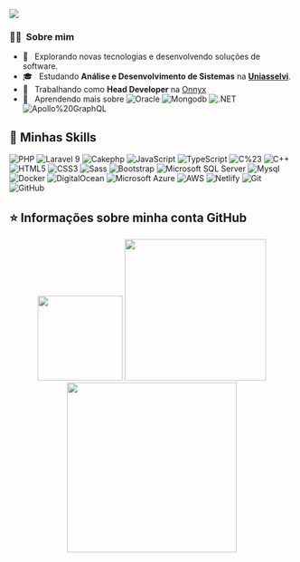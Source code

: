 ![](https://komarev.com/ghpvc/?username=luidyreis&color=006bed)

<h3> 🙇‍♂️ &nbsp;Sobre mim </h3>

- 🤔 &nbsp; Explorando novas tecnologias e desenvolvendo soluções de software.
- 🎓 &nbsp; Estudando <strong>Análise e Desenvolvimento de Sistemas</strong> na <a href="https://portal.uniasselvi.com.br/"><strong>Uniasselvi</strong></a>.
- 💼 &nbsp; Trabalhando como <strong>Head Developer</strong> na <a href="https://onnyx.com.br/">Onnyx</a>
- 🌱 &nbsp; Aprendendo mais sobre
   ![Oracle](https://img.shields.io/badge/Oracle-F80000?style=flat-square&logo=oracle&logoColor=black)
   ![Mongodb](https://img.shields.io/badge/MongoDB-4EA94B?style=flat-square&logo=mongodb&logoColor=white)
   ![.NET](https://img.shields.io/badge/.NET-512BD4?style=flat-square&logo=dotnet&logoColor=white)
   ![Apollo%20GraphQL](https://img.shields.io/badge/Apollo%20GraphQL-311C87?&style=flat-square&logo=Apollo%20GraphQL&logoColor=white)

## 🚀 Minhas Skills

  ![PHP](https://img.shields.io/badge/PHP-777BB4?style=flat-square&logo=php&logoColor=white)
  ![Laravel 9](https://img.shields.io/badge/Laravel-FF2D20?style=flat-square&logo=laravel&logoColor=white)
  ![Cakephp](https://img.shields.io/badge/Cakephp-D33C43?style=flat-square&logo=cakephp&logoColor=white)
  ![JavaScript](https://img.shields.io/badge/JavaScript-black?style=flat-square&logo=javascript)
  ![TypeScript](https://img.shields.io/badge/TypeScript-007ACC?style=flat-square&logo=typescript&logoColor=white)
  ![C%23](https://img.shields.io/badge/C%23-239120?style=flat-square&logo=c-sharp&logoColor=white)
  ![C++](https://img.shields.io/badge/C%2B%2B-00599C?style=flat-square&logo=c%2B%2B&logoColor=white)
  ![HTML5](https://img.shields.io/badge/HTML5-E34F26?style=flat-square&logo=html5&logoColor=white)
  ![CSS3](https://img.shields.io/badge/CSS3-1572B6?style=flat-square&logo=css3)
  ![Sass](https://img.shields.io/badge/Sass-CC6699?style=flat-square&logo=sass&logoColor=white)
  ![Bootstrap](https://img.shields.io/badge/Bootstrap-563D7C?style=flat-square&logo=bootstrap&logoColor=white)
  ![Microsoft SQL Server](https://img.shields.io/badge/SQL%20Server-CC2927?style=flat-square&logo=microsoft-sql-server&logoColor=white)
  ![Mysql](https://img.shields.io/badge/MySQL-00000F?style=flat-square&logo=mysql&logoColor=white)
  ![Docker](https://img.shields.io/badge/-Docker-2496ED?style=flat-square&logo=docker&logoColor=white)
  ![DigitalOcean](https://img.shields.io/badge/DigitalOcean-0080FF?flat-square&logo=digitalocean&logoColor=white)
  ![Microsoft Azure](https://img.shields.io/badge/Microsoft%20Azure-0089D6?style=flat-square&logo=microsoft-azure&logoColor=white)
  ![AWS](https://img.shields.io/badge/Amazon_AWS-232F3E?style=flat-square&logo=amazon-aws&logoColor=white)
  ![Netlify](https://img.shields.io/badge/Netlify-00C7B7?style=flat-square&logo=netlify&logoColor=white)
  ![Git](https://img.shields.io/badge/-Git-black?style=flat-square&logo=git)
  ![GitHub](https://img.shields.io/badge/-GitHub-181717?style=flat-square&logo=github)

## ⭐ Informações sobre minha conta GitHub

<div align="center">
  <img height="150em" src="https://github-profile-trophy.vercel.app/?username=luidyreis&theme=dracula"/>
  <img height="250em" src="https://github-readme-stats.vercel.app/api/top-langs/?username=luidyreis&theme=dracula"/>
</div>
<div align="center">
   <img height="300em" src="https://github-profile-summary-cards.vercel.app/api/cards/profile-details?username=luidyreis&theme=dracula"/>
</div>
